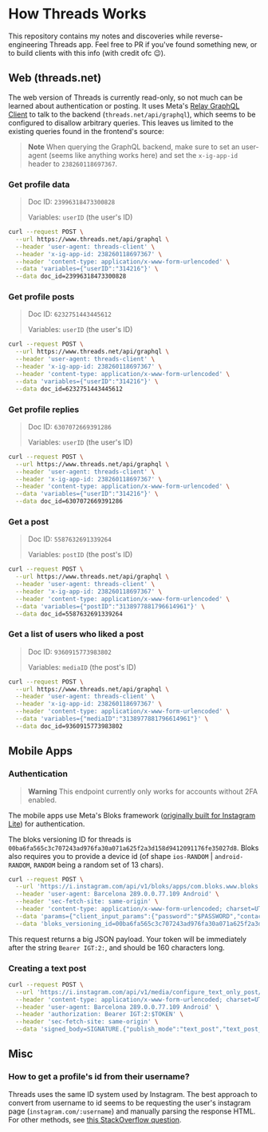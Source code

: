 # How Threads Works

This repository contains my notes and discoveries while reverse-engineering Threads app. Feel free to PR if you've found something new, or to build clients with this info (with credit ofc 😉).

## Web (threads.net)

The web version of Threads is currently read-only, so not much can be learned about authentication or posting. It uses Meta's [Relay GraphQL Client](https://relay.dev) to talk to the backend (`threads.net/api/graphql`), which seems to be configured to disallow arbitrary queries. This leaves us limited to the existing queries found in the frontend's source:

> **Note**
> When querying the GraphQL backend, make sure to set an user-agent (seems like anything works here) and set the `x-ig-app-id` header to `238260118697367`.

### Get profile data

> Doc ID: `23996318473300828`
> 
> Variables: `userID` (the user's ID)

```bash
curl --request POST \
  --url https://www.threads.net/api/graphql \
  --header 'user-agent: threads-client' \
  --header 'x-ig-app-id: 238260118697367' \
  --header 'content-type: application/x-www-form-urlencoded' \
  --data 'variables={"userID":"314216"}' \
  --data doc_id=23996318473300828
```

### Get profile posts

> Doc ID: `6232751443445612`
> 
> Variables: `userID` (the user's ID)

```bash
curl --request POST \
  --url https://www.threads.net/api/graphql \
  --header 'user-agent: threads-client' \
  --header 'x-ig-app-id: 238260118697367' \
  --header 'content-type: application/x-www-form-urlencoded' \
  --data 'variables={"userID":"314216"}' \
  --data doc_id=6232751443445612
```

### Get profile replies

> Doc ID: `6307072669391286`
> 
> Variables: `userID` (the user's ID)

```bash
curl --request POST \
  --url https://www.threads.net/api/graphql \
  --header 'user-agent: threads-client' \
  --header 'x-ig-app-id: 238260118697367' \
  --header 'content-type: application/x-www-form-urlencoded' \
  --data 'variables={"userID":"314216"}' \
  --data doc_id=6307072669391286
```

### Get a post

> Doc ID: `5587632691339264`
> 
> Variables: `postID` (the post's ID)

```bash
curl --request POST \
  --url https://www.threads.net/api/graphql \
  --header 'user-agent: threads-client' \
  --header 'x-ig-app-id: 238260118697367' \
  --header 'content-type: application/x-www-form-urlencoded' \
  --data 'variables={"postID":"3138977881796614961"}' \
  --data doc_id=5587632691339264
```

### Get a list of users who liked a post

> Doc ID: `9360915773983802`
> 
> Variables: `mediaID` (the post's ID)

```bash
curl --request POST \
  --url https://www.threads.net/api/graphql \
  --header 'user-agent: threads-client' \
  --header 'x-ig-app-id: 238260118697367' \
  --header 'content-type: application/x-www-form-urlencoded' \
  --data 'variables={"mediaID":"3138977881796614961"}' \
  --data doc_id=9360915773983802
```

## Mobile Apps

### Authentication

> **Warning**
> This endpoint currently only works for accounts without 2FA enabled.

The mobile apps use Meta's Bloks framework ([originally built for Instagram Lite](https://thenewstack.io/instagram-lite-is-no-longer-a-progressive-web-app-now-a-native-app-built-with-bloks/)) for authentication.

The bloks versioning ID for threads is `00ba6fa565c3c707243ad976fa30a071a625f2a3d158d9412091176fe35027d8`. Bloks also requires you to provide a device id (of shape `ios-RANDOM` | `android-RANDOM`, `RANDOM` being a random set of 13 chars).

```bash
curl --request POST \
  --url 'https://i.instagram.com/api/v1/bloks/apps/com.bloks.www.bloks.caa.login.async.send_login_request/' \
  --header 'user-agent: Barcelona 289.0.0.77.109 Android' \
  --header 'sec-fetch-site: same-origin' \
  --header 'content-type: application/x-www-form-urlencoded; charset=UTF-8' \
  --data 'params={"client_input_params":{"password":"$PASSWORD","contact_point":"$USERNAME","device_id":"$DEVICE_ID"},"server_params":{"credential_type":"password","device_id":"$DEVICE_ID"}}' \
  --data 'bloks_versioning_id=00ba6fa565c3c707243ad976fa30a071a625f2a3d158d9412091176fe35027d8'
```

This request returns a big JSON payload. Your token will be immediately after the string `Bearer IGT:2:`, and should be 160 characters long.

### Creating a text post

```bash
curl --request POST \
  --url 'https://i.instagram.com/api/v1/media/configure_text_only_post/' \
  --header 'content-type: application/x-www-form-urlencoded; charset=UTF-8' \
  --header 'user-agent: Barcelona 289.0.0.77.109 Android' \
  --header 'authorization: Bearer IGT:2:$TOKEN' \
  --header 'sec-fetch-site: same-origin' \
  --data 'signed_body=SIGNATURE.{"publish_mode":"text_post","text_post_app_info":"{\"reply_control\":0}","timezone_offset":"0","source_type":"4","_uid":"$USER_ID","device_id":"$DEVICE_ID","caption":"$POST_TEXT","device":{"manufacturer":"OnePlus","model":"ONEPLUS+A3003","android_version":26,"android_release":"8.1.0"}}'
```

## Misc

### How to get a profile's id from their username?

Threads uses the same ID system used by Instagram. The best approach to convert from username to id seems to be requesting the user's instagram page (`instagram.com/:username`) and manually parsing the response HTML. For other methods, see [this StackOverflow question](https://stackoverflow.com/questions/11796349/instagram-how-to-get-my-user-id-from-username).

